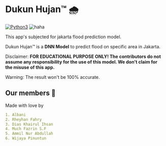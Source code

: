 # Dukun Hujan™ 🌧️
[![Python3](https://img.shields.io/badge/language-Python3-red)](https://www.python.org/downloads/)
![haha](https://img.shields.io/badge/status-on_progress%20%F0%9F%9A%A7-yellow)

This app's subjected for jakarta flood prediction model.

Dukun Hujan™ is a **DNN Model** to predict flood on specific area in Jakarta.


Disclaimer: **FOR EDUCATIONAL PURPOSE ONLY! The contributors do not assume any responsibility for the use of this model. We don't claim for the misuse of this app.**

Warning: The result won't be 100% accurate.


## Our members 👤
Made with love by
```yaml
1. Albani 
2. Rheyhan Fahry 
3. Dias Khairul Ihsan
4. Much Fazrin S.F
5. Ammil Nur Abdullah
6. Wijaya Pinuntun
```

